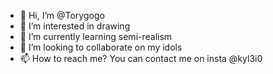 - 👋 Hi, I’m @Torygogo
- 👀 I’m interested in drawing
- 🌱 I’m currently learning semi-realism
- 💞️ I’m looking to collaborate on my idols
- 📫 How to reach me? You can contact me on insta @kyl3i0

<!---
Torygogo/Torygogo is a ✨ special ✨ repository because its `README.md` (this file) appears on your GitHub profile.
You can click the Preview link to take a look at your changes.
--->
